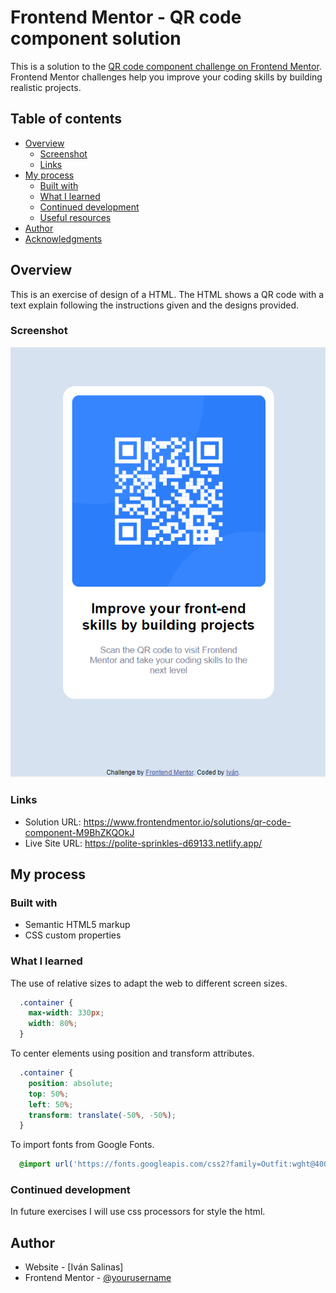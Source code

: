 # Frontend Mentor - QR code component solution

This is a solution to the [QR code component challenge on Frontend Mentor](https://www.frontendmentor.io/challenges/qr-code-component-iux_sIO_H). Frontend Mentor challenges help you improve your coding skills by building realistic projects. 

## Table of contents

- [Overview](#overview)
  - [Screenshot](#screenshot)
  - [Links](#links)
- [My process](#my-process)
  - [Built with](#built-with)
  - [What I learned](#what-i-learned)
  - [Continued development](#continued-development)
  - [Useful resources](#useful-resources)
- [Author](#author)
- [Acknowledgments](#acknowledgments)

## Overview

This is an exercise of design of a HTML.
The HTML shows a QR code with a text explain following the instructions given and the designs provided.

### Screenshot

![](./screenshot.png)

### Links

- Solution URL: https://www.frontendmentor.io/solutions/qr-code-component-M9BhZKQOkJ
- Live Site URL: https://polite-sprinkles-d69133.netlify.app/


## My process

### Built with

- Semantic HTML5 markup
- CSS custom properties

### What I learned

The use of relative sizes to adapt the web to different screen sizes.
```css
  .container {
    max-width: 330px;
    width: 80%;
  }
```
To center elements using position and transform attributes.
```css
  .container {
    position: absolute;
    top: 50%;
    left: 50%;
    transform: translate(-50%, -50%);
  }
```
To import fonts from Google Fonts.
```css
  @import url('https://fonts.googleapis.com/css2?family=Outfit:wght@400;700&family=Ubuntu:wght 290;400;500;700&display=swap');

```

### Continued development

In future exercises I will use css processors for style the html.

## Author

- Website - [Iván Salinas]
- Frontend Mentor - [@yourusername](https://www.frontendmentor.io/profile/ivansgarcia)
